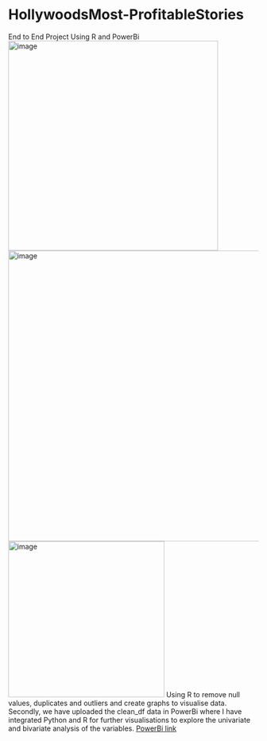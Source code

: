 # HollywoodsMost-ProfitableStories
End to End Project Using R and PowerBi
<img width="422" alt="image" src="https://user-images.githubusercontent.com/121234311/228184930-6de6c07c-394a-43a3-ac81-48250f893eca.png">
<img width="585" alt="image" src="https://user-images.githubusercontent.com/121234311/228185146-f584d7e9-2d80-4d4b-9377-7cd363fc2ca7.png">
<img width="314" alt="image" src="https://user-images.githubusercontent.com/121234311/228180013-a605c2dd-5247-44d9-8884-caf5ee70aa83.png">
Using R to remove null values, duplicates and outliers and create graphs to visualise data.
Secondly, we have uploaded the clean_df data in PowerBi where I have integrated Python and R for further visualisations to explore the univariate and bivariate analysis of the variables.
[PowerBi link](https://app.powerbi.com/groups/me/reports/5268fbaf-274f-4fd9-9c0a-475a423b6436/ReportSectionf58c1ea176c7991525d9)
